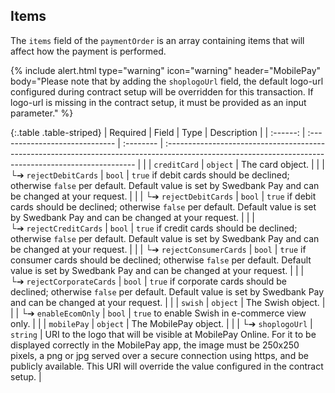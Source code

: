 ## Items

The `items` field of the `paymentOrder` is an array containing items that will affect how the payment is performed.

{% include alert.html type="warning" icon="warning" header="MobilePay"
body="Please note that by adding the `shoplogoUrl` field, the default logo-url configured during contract setup will be overridden for this transaction. If logo-url is missing in the contract setup, it must be provided as an input parameter." %}

{:.table .table-striped}
| Required | Field                          | Type      | Description                                                                                                                                           |
| :------: | :----------------------------- | :-------- | :---------------------------------------------------------------------------------------------------------------------------------------------------- |
|          | `creditCard`                   | `object`  | The card object.                                                                                                                               |
|          | └➔&nbsp;`rejectDebitCards`     | `bool`    | `true` if debit cards should be declined; otherwise `false` per default. Default value is set by Swedbank Pay and can be changed at your request.     |
|          | └➔&nbsp;`rejectDebitCards`     | `bool`    | `true` if debit cards should be declined; otherwise `false` per default. Default value is set by Swedbank Pay and can be changed at your request.     |
|          | └➔&nbsp;`rejectCreditCards`    | `bool`    | `true` if credit cards should be declined; otherwise `false` per default. Default value is set by Swedbank Pay and can be changed at your request.    |
|          | └➔&nbsp;`rejectConsumerCards`  | `bool`    | `true` if consumer cards should be declined; otherwise `false` per default. Default value is set by Swedbank Pay and can be changed at your request.  |
|          | └➔&nbsp;`rejectCorporateCards` | `bool`    | `true` if corporate cards should be declined; otherwise `false` per default. Default value is set by Swedbank Pay and can be changed at your request. |
|          | `swish`                        | `object`  | The Swish object.                                                                                                                                     |
|          | └➔&nbsp;`enableEcomOnly`       | `bool`    | `true` to enable Swish in e-commerce view only.                                                                                                |
|          | `mobilePay`                    | `object`  | The MobilePay object.                                                                                                                                     |
|          | └➔&nbsp;`shoplogoUrl`       | `string`    | URI to the logo that will be visible at MobilePay Online. For it to be displayed correctly in the MobilePay app, the image must be 250x250 pixels, a png or jpg served over a secure connection using https, and be publicly available. This URI will override the value configured in the contract setup.                                                |
